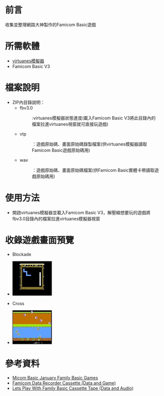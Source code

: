 # 前言
收集並整理網路大神製作的Famicom Basic遊戲

# 所需軟體
* [virtuanes模擬器](http://virtuanes.s1.xrea.com/vnes_dl.php)
* Famicom Basic V3

# 檔案說明
* ZIP內目錄說明：
  * fbv3.0 <DIR>:virtuanes模擬器狀態進度(載入Famicom Basic V3將此目錄內的檔案拉進virtuanes視窗就可直接玩遊戲)
  * vtp <DIR>：遊戲原始碼、畫面原始碼錄製檔案(供virtuanes模擬器讀取Famicom Basic遊戲原始碼用)
  * wav <DIR>：遊戲原始碼、畫面原始碼檔案(供Famicom Basic實體卡帶讀取遊戲原始碼用)

# 使用方法
* 開啟virtuanes模擬器並載入Famicom Basic V3，解壓縮想要玩的遊戲將fbv3.0目錄內的檔案拉進virtuanes模擬器視窗

# 收錄遊戲畫面預覽
* Blockade
* ![alt Blockade](https://github.com/channel2007/FamicomBasicGame/blob/master/preview/Blockade.jpg "Blockade")

* Cross
* ![alt Cross](https://github.com/channel2007/FamicomBasicGame/blob/master/preview/Cross.jpg "Cross")

# 參考資料
* [Micom Basic January Family Basic Games](https://archive.org/details/micom-basic-january-family-basic-games-ozidual/Family+Basic+Audio/Micom+Basic+1985+01+-+Stardust+BG.wav)
* [Famicom Data Recorder Cassette (Data and Game)](https://archive.org/details/famicom-data-recorder-tape-data-and-game-ozidual)
* [Lets Play With Family Basic Cassette Tape (Data and Audio)](https://archive.org/details/lets-play-with-family-basic-cassette-tape-data-and-audio-ozidual)
